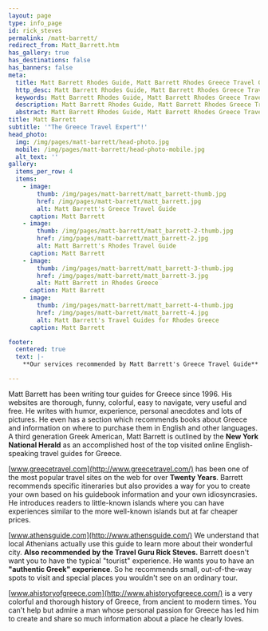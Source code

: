 ```yaml
---
layout: page
type: info_page
id: rick_steves
permalink: /matt-barrett/
redirect_from: Matt_Barrett.htm
has_gallery: true
has_destinations: false
has_banners: false
meta:
  title: Matt Barrett Rhodes Guide, Matt Barrett Rhodes Greece Travel Guide
  http_desc: Matt Barrett Rhodes Guide, Matt Barrett Rhodes Greece Travel Guide
  keywords: Matt Barrett Rhodes Guide, Matt Barrett Rhodes Greece Travel Guide
  description: Matt Barrett Rhodes Guide, Matt Barrett Rhodes Greece Travel Guide
  abstract: Matt Barrett Rhodes Guide, Matt Barrett Rhodes Greece Travel Guide
title: Matt Barrett
subtitle: '"The Greece Travel Expert"!'
head_photo:
  img: /img/pages/matt-barrett/head-photo.jpg
  mobile: /img/pages/matt-barrett/head-photo-mobile.jpg
  alt_text: ''
gallery:
  items_per_row: 4
  items:
    - image:
        thumb: /img/pages/matt-barrett/matt_barrett-thumb.jpg
        href: /img/pages/matt-barrett/matt_barrett.jpg
        alt: Matt Barrett's Greece Travel Guide
      caption: Matt Barrett
    - image:
        thumb: /img/pages/matt-barrett/matt_barrett-2-thumb.jpg
        href: /img/pages/matt-barrett/matt_barrett-2.jpg
        alt: Matt Barrett's Rhodes Travel Guide
      caption: Matt Barrett
    - image:
        thumb: /img/pages/matt-barrett/matt_barrett-3-thumb.jpg
        href: /img/pages/matt-barrett/matt_barrett-3.jpg
        alt: Matt Barrett in Rhodes Greece
      caption: Matt Barrett
    - image:
        thumb: /img/pages/matt-barrett/matt_barrett-4-thumb.jpg
        href: /img/pages/matt-barrett/matt_barrett-4.jpg
        alt: Matt Barrett's Travel Guides for Rhodes Greece
      caption: Matt Barrett

footer:
  centered: true
  text: |-
    **Our services recommended by Matt Barrett's Greece Travel Guide**

---
```

Matt Barrett has been writing tour guides for Greece since 1996. His websites are thorough, funny, colorful, easy to navigate, very useful and free. He writes with humor, experience, personal anecdotes and lots of pictures. He even has a section which recommends books about Greece and information on where to purchase them in English and other languages. A third generation Greek American, Matt Barrett is outlined by the **New York National Herald** as an accomplished host of the top visited online English-speaking travel guides for Greece.

[www.greecetravel.com](http://www.greecetravel.com/) has been one of the most popular travel sites on the web for over **Twenty Years**. Barrett recommends specific itineraries but also provides a way for you to create your own based on his guidebook information and your own idiosyncrasies. He introduces readers to little-known islands where you can have experiences similar to the more well-known islands but at far cheaper prices.

[www.athensguide.com](http://www.athensguide.com/) We understand that local Athenians actually use this guide to learn more about their wonderful city. **Also recommended by the Travel Guru Rick Steves.** Barrett doesn't want you to have the typical "tourist" experience. He wants you to have an **"authentic Greek" experience**. So he recommends small, out-of-the-way spots to visit and special places you wouldn't see on an ordinary tour.

[www.ahistoryofgreece.com](http://www.ahistoryofgreece.com/) is a very colorful and thorough history of Greece, from ancient to modern times. You can't help but admire a man whose personal passion for Greece has led him to create and share so much information about a place he clearly loves.
